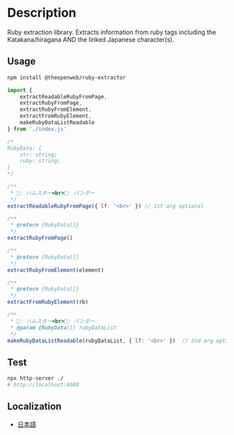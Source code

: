 # Description

Ruby extraction library.
Extracts information from ruby tags including the Katakana/hiragana AND the linked Japanese character(s).

## Usage

```bash
npm install @theopenweb/ruby-extractor
```

```js
import { 
    extractReadableRubyFromPage,
    extractRubyFromPage,
    extractRubyFromElement,
    extractFromRubyElement,
    makeRubyDataListReadable
} from './index.js'

/*
RubyData: {
    str: string;
    ruby: string;
}
*/

/**
 * 🐹: ハムスター<br>🐼: パンダー
 */
extractReadableRubyFromPage({ lf: '<br>' }) // 1st arg optional

/**
 * @return {RubyData[]}
 */
extractRubyFromPage()

/**
 * @return {RubyData[]}
 */
extractRubyFromElement(element)

/**
 * @return {RubyData[]}
 */
extractFromRubyElement(rb)

/**
 * 🐹: ハムスター<br>🐼: パンダー
 * @param {RubyData[]} rubyDataList
 */
makeRubyDataListReadable(rubyDataList, { lf: '<br>' })  // 2nd arg optional

```

## Test

```bash
npx http-server ./
# http://localhost:8080
```

## Localization

- [日本語](./README_JA.md)
